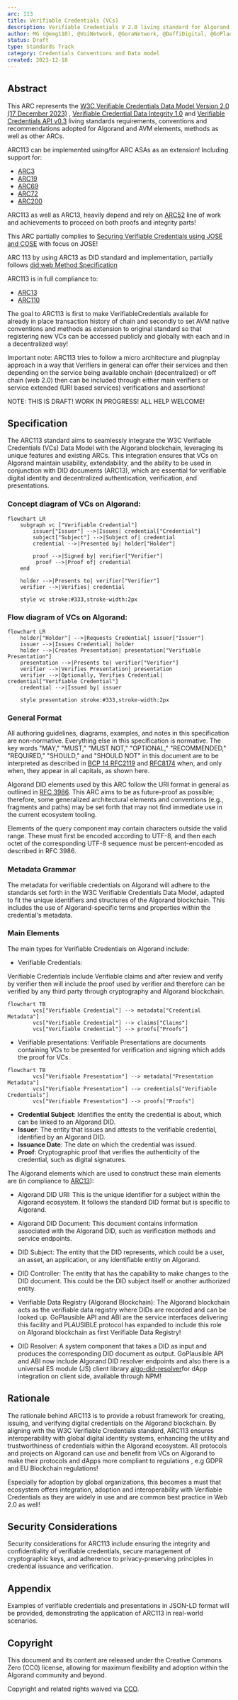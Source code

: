 ```yaml
---
arc: 113
title: Verifiable Credentials (VCs)
description: Verifiable Credentials V 2.0 living standard for Algorand blockchain.
author: MG (@emg110), @VoiNetwork, @GoraNetwork, @DaffiDigital, @GoPlausible
status: Draft
type: Standards Track
category: Credentials Conventions and Data model
created: 2023-12-18
---
```


## Abstract

This ARC represents the [W3C Verifiable Credentials Data Model Version 2.0 (17 December 2023)](https://www.w3.org/TR/vc-data-model-2.0/) , [Verifiable Credential Data Integrity 1.0](https://w3c.github.io/vc-data-integrity/) and [Verifiable Credentials API v0.3](https://w3c-ccg.github.io/vc-api/) living standards requirements, conventions and recommendations adopted for Algorand and AVM elements, methods as well as other ARCs.

ARC113 can be implemented using/for ARC ASAs as an extension! Including support for:

- [ARC3](https://arc.algorand.foundation/ARCs/arc-0003)
- [ARC19](https://arc.algorand.foundation/ARCs/arc-0019)
- [ARC69](https://arc.algorand.foundation/ARCs/arc-0069)
- [ARC72](https://arc.algorand.foundation/ARCs/arc-0069)
- [ARC200](https://arc.algorand.foundation/ARCs/arc-0069)

ARC113 as well as ARC13, heavily depend and rely on [ARC52](https://arc.algorand.foundation/ARCs/arc-0052) line of work and achievements to proceed on both proofs and integrity parts!

This ARC partially complies to [Securing Verifiable Credentials using JOSE and COSE](https://www.w3.org/TR/vc-jose-cose/#securing-json-ld-verifiable-credentials-with-jose) with focus on JOSE!

ARC 113 by using ARC13 as DID standard and implementation, partially follows [did:web Method Specification](https://w3c-ccg.github.io/did-method-web)

ARC113 is in full compliance to:
- [ARC13](https://arc.algorand.foundation/ARCs/arc-0013)
- [ARC110](https://arc.algorand.foundation/ARCs/arc-0110)

The goal to ARC113 is first to make VerifiableCredentials available for already in place transaction history of chain and secondly to set AVM native conventions and methods as extension to original standard so that registering new VCs can be accessed publicly and globally with each and in a decentralized way!

Important note: ARC113 tries to follow a micro architecture and plugnplay approach in a way that Verifiers in general can offer their services and then depending on the service being available onchain (decentralized) or off chain (web 2.0) then can be included through either main verifiers or service extended (URI based services) verifications and assertions!

NOTE: THIS IS DRAFT! WORK IN PROGRESS! ALL HELP WELCOME!

## Specification

The ARC113 standard aims to seamlessly integrate the W3C Verifiable Credentials (VCs) Data Model with the Algorand blockchain, leveraging its unique features and existing ARCs. This integration ensures that VCs on Algorand maintain usability, extendability, and the ability to be used in conjunction with DID documents (ARC13), which are essential for verifiable digital identity and decentralized authentication, verification, and presentations.

### Concept diagram of VCs on Algorand:
```mermaid
flowchart LR
    subgraph vc ["Verifiable Credential"]
        issuer["Issuer"] -->|Issues| credential["Credential"]
        subject["Subject"] -->|Subject of| credential
        credential -->|Presented by| holder["Holder"]
       
        proof -->|Signed by| verifier["Verifier"]
         proof -->|Proof of| credential
    end

    holder -->|Presents to| verifier["Verifier"]
    verifier -->|Verifies| credential

    style vc stroke:#333,stroke-width:2px
```

### Flow diagram of VCs on Algorand:

```mermaid
flowchart LR
    holder["Holder"] -->|Requests Credential| issuer["Issuer"]
    issuer -->|Issues Credential| holder
    holder -->|Creates Presentation| presentation["Verifiable Presentation"]
    presentation -->|Presents to| verifier["Verifier"]
    verifier -->|Verifies Presentation| presentation
    verifier -->|Optionally, Verifies Credential| credential["Verifiable Credential"]
    credential -->|Issued by| issuer

    style presentation stroke:#333,stroke-width:2px

```
### General Format

All authoring guidelines, diagrams, examples, and notes in this specification are non-normative. Everything else in this specification is normative. The key words "MAY," "MUST," "MUST NOT," "OPTIONAL," "RECOMMENDED," "REQUIRED," "SHOULD," and "SHOULD NOT" in this document are to be interpreted as described in [BCP 14 RFC2119](https://www.rfc-editor.org/rfc/rfc2119) and [RFC8174](https://www.rfc-editor.org/rfc/rfc8174) when, and only when, they appear in all capitals, as shown here.

Algorand DID elements used by this ARC follow the URI format in general as outlined in [RFC 3986](https://www.rfc-editor.org/rfc/rfc3986). This ARC aims to be as future-proof as possible; therefore, some generalized architectural elements and conventions (e.g., fragments and paths) may be set forth that may not find immediate use in the current ecosystem tooling.

Elements of the query component may contain characters outside the valid range. These must first be encoded according to UTF-8, and then each octet of the corresponding UTF-8 sequence must be percent-encoded as described in RFC 3986.

### Metadata Grammar

The metadata for verifiable credentials on Algorand will adhere to the standards set forth in the W3C Verifiable Credentials Data Model, adapted to fit the unique identifiers and structures of the Algorand blockchain. This includes the use of Algorand-specific terms and properties within the credential's metadata.

### Main Elements



The main types for Verifiable Credentials on Algorand include:
- Verifiable Credentials:

Verifiable Credentials include Verifiable claims and after review and verify by verifier then will include the proof used by verifier and therefore can be verified by any third party through cryptography and Algorand blockchain.
  
```mermaid
flowchart TB
        vcs["Verifiable Credential"] --> metadata["Credential Metadata"]
        vcs["Verifiable Credential"] --> claims["Claims"]
        vcs["Verifiable Credential"] --> proofs["Proofs"] 
```
- Verifiable presentations:
  Verifiable Presentations are documents containing VCs to be presented for verification and signing which adds the proof for VCs.

```mermaid
flowchart TB
        vcs["Verifiable Presentation"] --> metadata["Presentation Metadata"]
        vcs["Verifiable Presentation"] --> credentials["Verifiable Credentials"]
        vcs["Verifiable Presentation"] --> proofs["Proofs"] 
```
  
- **Credential Subject**: Identifies the entity the credential is about, which can be linked to an Algorand DID.
- **Issuer**: The entity that issues and attests to the verifiable credential, identified by an Algorand DID.
- **Issuance Date**: The date on which the credential was issued.
- **Proof**: Cryptographic proof that verifies the authenticity of the credential, such as digital signatures.

The Algorand elements which are used to construct these main elements are (in compliance to [ARC13](https://arc.algorand.foundation/ARCs/arc-0013)):

- Algorand DID URI: This is the unique identifier for a subject within the Algorand ecosystem. It follows the standard DID format but is specific to Algorand.

- Algorand DID Document: This document contains information associated with the Algorand DID, such as verification methods and service endpoints.

- DID Subject: The entity that the DID represents, which could be a user, an asset, an application, or any identifiable entity on Algorand.

- DID Controller: The entity that has the capability to make changes to the DID document. This could be the DID subject itself or another authorized entity.

- Verifiable Data Registry (Algorand Blockchain): The Algorand blockchain acts as the verifiable data registry where DIDs are recorded and can be looked up. GoPlausible API and ABI are the service interfaces delivering this facility and PLAUSIBLE protocol has expanded to include this role on Algorand blockchain as first Verifiable Data Registry!

- DID Resolver: A system component that takes a DID as input and produces the corresponding DID document as output. GoPlausible API and ABI now include Algorand DID resolver endpoints and also there is a universal ES module (JS) client library [algo-did-resolver](https://www.npmjs.com/package/algo-did-resolver)for dApp integration on client side, available through NPM!

## Rationale

The rationale behind ARC113 is to provide a robust framework for creating, issuing, and verifying digital credentials on the Algorand blockchain. By aligning with the W3C Verifiable Credentials standard, ARC113 ensures interoperability with global digital identity systems, enhancing the utility and trustworthiness of credentials within the Algorand ecosystem.
All protocols and projects on Algorand can use and benefit from VCs on Algorand to make their protocols and dApps more compliant to regulations , e.g GDPR and EU Blockchain regulations!

Especially for adoption by global organizations, this becomes a must that ecosystem offers integration, adoption and interoperability with Verifiable Credentials as they are widely in use and are common best practice in Web 2.0 as well! 

## Security Considerations

Security considerations for ARC113 include ensuring the integrity and confidentiality of verifiable credentials, secure management of cryptographic keys, and adherence to privacy-preserving principles in credential issuance and verification.

## Appendix

Examples of verifiable credentials and presentations in JSON-LD format will be provided, demonstrating the application of ARC113 in real-world scenarios.

## Copyright

This document and its content are released under the Creative Commons Zero (CC0) license, allowing for maximum flexibility and adoption within the Algorand community and beyond.

Copyright and related rights waived via [CCO](https://creativecommons.org/publicdomain/zero/1.0/).
